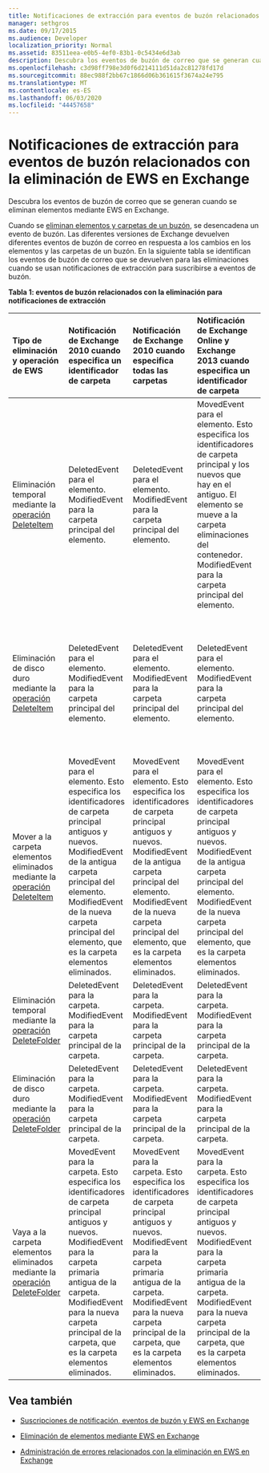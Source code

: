 ```yaml
---
title: Notificaciones de extracción para eventos de buzón relacionados con la eliminación de EWS en Exchange
manager: sethgros
ms.date: 09/17/2015
ms.audience: Developer
localization_priority: Normal
ms.assetid: 83511eea-e0b5-4ef0-83b1-0c5434e6d3ab
description: Descubra los eventos de buzón de correo que se generan cuando se eliminan elementos mediante EWS en Exchange.
ms.openlocfilehash: c3d98ff798e3d0f6d214111d51da2c81278fd17d
ms.sourcegitcommit: 88ec988f2bb67c1866d06b361615f3674a24e795
ms.translationtype: MT
ms.contentlocale: es-ES
ms.lasthandoff: 06/03/2020
ms.locfileid: "44457658"
---
```

# <a name="pull-notifications-for-ews-deletion-related-mailbox-events-in-exchange"></a>Notificaciones de extracción para eventos de buzón relacionados con la eliminación de EWS en Exchange

Descubra los eventos de buzón de correo que se generan cuando se eliminan elementos mediante EWS en Exchange.
  
Cuando se [eliminan elementos y carpetas de un buzón](deleting-items-by-using-ews-in-exchange.md), se desencadena un evento de buzón. Las diferentes versiones de Exchange devuelven diferentes eventos de buzón de correo en respuesta a los cambios en los elementos y las carpetas de un buzón. En la siguiente tabla se identifican los eventos de buzón de correo que se devuelven para las eliminaciones cuando se usan notificaciones de extracción para suscribirse a eventos de buzón. 
  
**Tabla 1: eventos de buzón relacionados con la eliminación para notificaciones de extracción**

|**Tipo de eliminación y operación de EWS**|**Notificación de Exchange 2010 cuando especifica un identificador de carpeta**|**Notificación de Exchange 2010 cuando especifica todas las carpetas**|**Notificación de Exchange Online y Exchange 2013 cuando especifica un identificador de carpeta**|**Exchange Online y Exchange 2013 cuando se especifican todas las carpetas**|
|:-----|:-----|:-----|:-----|:-----|
|Eliminación temporal mediante la [operación DeleteItem](https://msdn.microsoft.com/library/3e26c416-fa12-476e-bfd2-5c1f4bb7b348%28Office.15%29.aspx) <br/> |DeletedEvent para el elemento.  <br/> ModifiedEvent para la carpeta principal del elemento.  <br/> |DeletedEvent para el elemento.  <br/> ModifiedEvent para la carpeta principal del elemento.  <br/> |MovedEvent para el elemento. Esto especifica los identificadores de carpeta principal y los nuevos que hay en el antiguo. El elemento se mueve a la carpeta eliminaciones del contenedor.  <br/> ModifiedEvent para la carpeta principal del elemento.  <br/> |DeletedEvent para el elemento.  <br/> DeletedEvent para el elemento de la carpeta de búsqueda AllItems predeterminada.  <br/> ModifiedEvent para la carpeta principal del elemento.  <br/> |
|Eliminación de disco duro mediante la [operación DeleteItem](https://msdn.microsoft.com/library/3e26c416-fa12-476e-bfd2-5c1f4bb7b348%28Office.15%29.aspx) <br/> |DeletedEvent para el elemento.  <br/> ModifiedEvent para la carpeta principal del elemento.  <br/> |DeletedEvent para el elemento.  <br/> ModifiedEvent para la carpeta principal del elemento.  <br/> |DeletedEvent para el elemento.  <br/> ModifiedEvent para la carpeta principal del elemento.  <br/> |DeletedEvent para el elemento.  <br/> DeletedEvent para el elemento de la carpeta de búsqueda AllItems predeterminada.  <br/> ModifiedEvent para la carpeta principal del elemento.  <br/> |
|Mover a la carpeta elementos eliminados mediante la [operación DeleteItem](https://msdn.microsoft.com/library/3e26c416-fa12-476e-bfd2-5c1f4bb7b348%28Office.15%29.aspx) <br/> |MovedEvent para el elemento. Esto especifica los identificadores de carpeta principal antiguos y nuevos.  <br/> ModifiedEvent de la antigua carpeta principal del elemento.  <br/> ModifiedEvent de la nueva carpeta principal del elemento, que es la carpeta elementos eliminados.  <br/> |MovedEvent para el elemento. Esto especifica los identificadores de carpeta principal antiguos y nuevos.  <br/> ModifiedEvent de la antigua carpeta principal del elemento.  <br/> ModifiedEvent de la nueva carpeta principal del elemento, que es la carpeta elementos eliminados.  <br/> |MovedEvent para el elemento. Esto especifica los identificadores de carpeta principal antiguos y nuevos.  <br/> ModifiedEvent de la antigua carpeta principal del elemento.  <br/> ModifiedEvent de la nueva carpeta principal del elemento, que es la carpeta elementos eliminados.  <br/> |DeletedEvent de la carpeta de búsqueda AllItems predeterminada.  <br/> CreatedEvent para el elemento de la carpeta AllItems.  <br/> ModifiedEvent de la carpeta principal original del elemento.  <br/> ModifiedEvent para la carpeta elementos eliminados.  <br/> |
|Eliminación temporal mediante la [operación DeleteFolder](https://msdn.microsoft.com/library/b0f92682-4895-4bcf-a4a1-e4c2e8403979%28Office.15%29.aspx) <br/> |DeletedEvent para la carpeta.  <br/> ModifiedEvent para la carpeta principal de la carpeta.  <br/> |DeletedEvent para la carpeta.  <br/> ModifiedEvent para la carpeta principal de la carpeta.  <br/> |DeletedEvent para la carpeta.  <br/> ModifiedEvent para la carpeta principal de la carpeta.  <br/> |DeletedEvent para la carpeta.  <br/> ModifiedEvent para la carpeta principal de la carpeta.  <br/> |
|Eliminación de disco duro mediante la [operación DeleteFolder](https://msdn.microsoft.com/library/b0f92682-4895-4bcf-a4a1-e4c2e8403979%28Office.15%29.aspx) <br/> |DeletedEvent para la carpeta.  <br/> ModifiedEvent para la carpeta principal de la carpeta.  <br/> |DeletedEvent para la carpeta.  <br/> ModifiedEvent para la carpeta principal de la carpeta.  <br/> |DeletedEvent para la carpeta.  <br/> ModifiedEvent para la carpeta principal de la carpeta.  <br/> |DeletedEvent para la carpeta.  <br/> ModifiedEvent para la carpeta principal de la carpeta.  <br/> |
|Vaya a la carpeta elementos eliminados mediante la [operación DeleteFolder](https://msdn.microsoft.com/library/b0f92682-4895-4bcf-a4a1-e4c2e8403979%28Office.15%29.aspx) <br/> |MovedEvent para la carpeta. Esto especifica los identificadores de carpeta principal antiguos y nuevos.  <br/> ModifiedEvent para la carpeta primaria antigua de la carpeta.  <br/> ModifiedEvent para la nueva carpeta principal de la carpeta, que es la carpeta elementos eliminados.  <br/> |MovedEvent para la carpeta. Esto especifica los identificadores de carpeta principal antiguos y nuevos.  <br/> ModifiedEvent para la carpeta primaria antigua de la carpeta.  <br/> ModifiedEvent para la nueva carpeta principal de la carpeta, que es la carpeta elementos eliminados.  <br/> |MovedEvent para la carpeta. Esto especifica los identificadores de carpeta principal antiguos y nuevos.  <br/> ModifiedEvent para la carpeta primaria antigua de la carpeta.  <br/> ModifiedEvent para la nueva carpeta principal de la carpeta, que es la carpeta elementos eliminados.  <br/> |ModifiedEvent para la carpeta primaria antigua de la carpeta.  <br/> ModifiedEvent para la nueva carpeta principal de la carpeta que es la carpeta elementos eliminados.  <br/> |
   
## <a name="see-also"></a>Vea también


- [Suscripciones de notificación, eventos de buzón y EWS en Exchange](notification-subscriptions-mailbox-events-and-ews-in-exchange.md)
    
- [Eliminación de elementos mediante EWS en Exchange](deleting-items-by-using-ews-in-exchange.md)
    
- [Administración de errores relacionados con la eliminación en EWS en Exchange](handling-deletion-related-errors-in-ews-in-exchange.md)
    

